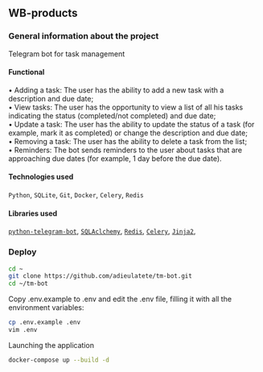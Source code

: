 ## WB-products

### General information about the project
Telegram bot for task management

#### Functional
  
• Adding a task: The user has the ability to add a new task with a description and due date;  
• View tasks: The user has the opportunity to view a list of all his tasks indicating the status (completed/not completed) and due date;  
• Update a task: The user has the ability to update the status of a task (for example, mark it as completed) or change the description and due date;  
• Removing a task: The user has the ability to delete a task from the list;  
• Reminders: The bot sends reminders to the user about tasks that are approaching due dates (for example, 1 day before the due date).  


#### Technologies used

`Python`, `SQLite`, `Git`, `Docker`, `Celery`, `Redis`

#### Libraries used

[`python-telegram-bot`](https://github.com/python-telegram-bot/python-telegram-bot),
[`SQLAclchemy`](https://github.com/sqlalchemy/sqlalchemy),
[`Redis`](https://github.com/redis/redis),
[`Celery`](https://github.com/celery/celery),
[`Jinja2`](https://github.com/pallets/jinja),

### Deploy 

```bash
cd ~
git clone https://github.com/adieulatete/tm-bot.git
cd ~/tm-bot
```

Copy .env.example to .env and edit the .env file, filling it with all the environment variables:
```bash
cp .env.example .env
vim .env
```

Launching the application
```bash
docker-compose up --build -d
```
